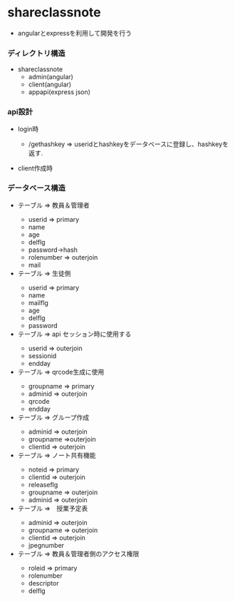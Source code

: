 # shareclassnote
- angularとexpressを利用して開発を行う
### ディレクトリ構造
- shareclassnote
  - admin(angular)
  - client(angular)
  - appapi(express json)

### api設計
- login時
    - /gethashkey => useridとhashkeyをデータベースに登録し、hashkeyを返す.
    
- client作成時

### データベース構造
- <adminuser>テーブル => 教員＆管理者
    - userid<string>        => primary
    - name<string>
    - age<integer>
    - delflg<boolean>
    - password<string>->hash
    - rolenumber<string>    => outerjoin
    - mail<string>
- <clientuser>テーブル => 生徒側
    - userid<string>        => primary
    - name<string>
    - mailflg<boolean>
    - age<integer>
    - delflg<boolean>
    - password<string>
- <apisession>テーブル => api セッション時に使用する
    - userid<string>        => outerjoin
    - sessionid<string>
    - endday<date>
- <grouptable>テーブル => qrcode生成に使用
    - groupname<string>     => primary
    - adminid<string>       => outerjoin
    - qrcode<string>
    - endday<date>
- <groupmember>テーブル => グループ作成
    - adminid<string>       => outerjoin
    - groupname<string>     =>outerjoin
    - clientid<string>      => outerjoin
- <classnote>テーブル => ノート共有機能
    - noteid<string>        => primary
    - clientid<string>      => outerjoin
    - releaseflg<boolean>
    - groupname<string>     => outerjoin
    - adminid<string>       => outerjoin
- <timetable>テーブル =>　授業予定表
    - adminid<string>       => outerjoin
    - groupname<string>     => outerjoin
    - clientid<string>      => outerjoin
    - jpegnumber<string>
- <rolenumber>テーブル => 教員＆管理者側のアクセス権限
    - roleid<string>        => primary
    - rolenumber<intger>
    - descriptor<string>
    - delflg<boolean>